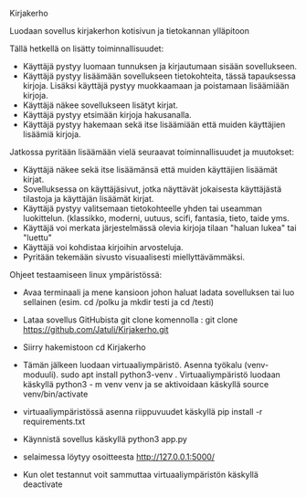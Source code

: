 Kirjakerho

Luodaan sovellus kirjakerhon kotisivun ja tietokannan ylläpitoon

Tällä hetkellä on lisätty toiminnallisuudet:

* Käyttäjä pystyy luomaan tunnuksen ja kirjautumaan sisään sovellukseen.
* Käyttäjä pystyy lisäämään sovellukseen tietokohteita, tässä tapauksessa kirjoja. Lisäksi käyttäjä pystyy muokkaamaan ja poistamaan lisäämiään kirjoja.
* Käyttäjä näkee sovellukseen lisätyt kirjat.
* Käyttäjä pystyy etsimään kirjoja hakusanalla. 
* Käyttäjä pystyy hakemaan sekä itse lisäämiään että muiden käyttäjien lisäämiä kirjoja.

Jatkossa pyritään lisäämään vielä seuraavat toiminnallisuudet ja muutokset:

* Käyttäjä näkee sekä itse lisäämänsä että muiden käyttäjien lisäämät kirjat.
* Sovelluksessa on käyttäjäsivut, jotka näyttävät jokaisesta käyttäjästä tilastoja ja käyttäjän lisäämät kirjat.
* Käyttäjä pystyy valitsemaan tietokohteelle yhden tai useamman luokittelun. (klassikko, moderni, uutuus, scifi, fantasia, tieto, taide yms. 
* Käyttäjä voi merkata järjestelmässä olevia kirjoja tilaan "haluan lukea" tai "luettu"
* Käyttäjä voi kohdistaa kirjoihin arvosteluja.
* Pyritään tekemään sivusto visuaalisesti miellyttävämmäksi. 
  
Ohjeet testaamiseen linux ympäristössä: 

- Avaa terminaali ja mene kansioon johon haluat ladata sovelluksen tai luo sellainen (esim. cd /polku ja mkdir testi ja cd /testi)

- Lataa sovellus GitHubista git clone komennolla : git clone https://github.com/Jatuli/Kirjakerho.git

- Siirry hakemistoon cd Kirjakerho

- Tämän jälkeen luodaan virtuaaliympäristö. Asenna työkalu (venv-moduuli). sudo apt install python3-venv . Virtuaaliympäristö luodaan käskyllä     python3 - m venv venv ja se aktivoidaan käskyllä source venv/bin/activate

- virtuaaliympäristössä asenna riippuvuudet käskyllä pip install -r requirements.txt

- Käynnistä sovellus käskyllä python3 app.py

- selaimessa löytyy osoitteesta http://127.0.0.1:5000/

- Kun olet testannut voit sammuttaa virtuaaliympäristön käskyllä deactivate


